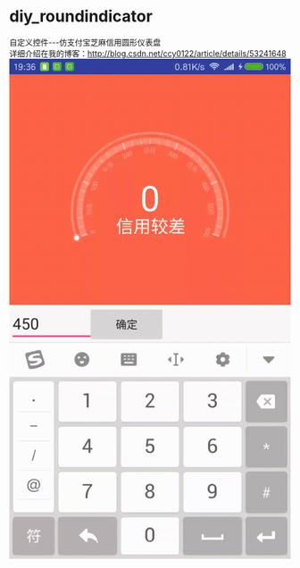 # diy_roundindicator
自定义控件---仿支付宝芝麻信用圆形仪表盘<br/>
详细介绍在我的博客：http://blog.csdn.net/ccy0122/article/details/53241648
![image](https://github.com/CCY0122/diy_roundindicator/blob/master/image/device-2016-11-18-193449.gif)

